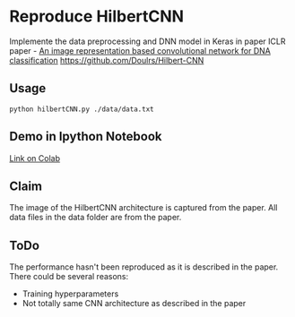 # Reproduce HilbertCNN

Implemente the data preprocessing and DNN model in Keras in paper ICLR paper - [An image representation based convolutional network for DNA classification](https://arxiv.org/abs/1806.04931) https://github.com/Doulrs/Hilbert-CNN

## Usage

```
python hilbertCNN.py ./data/data.txt
```

## Demo in Ipython Notebook

[Link on Colab](https://colab.research.google.com/drive/1OI1fcjaXSzpBF3ZcRL_QRHF3pewGLrqy)

## Claim

The image of the HilbertCNN architecture is captured from the paper.
All data files in the data folder are from the paper. 

## ToDo

The performance hasn't been reproduced as it is described in the paper. There could be several reasons:

- Training hyperparameters
- Not totally same CNN architecture as described in the paper


